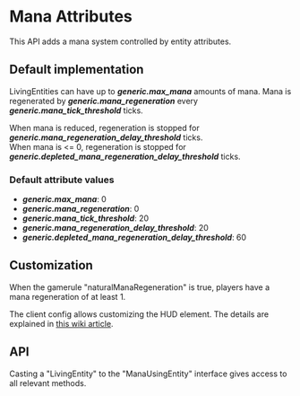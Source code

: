 # Mana Attributes
This API adds a mana system controlled by entity attributes.

## Default implementation
LivingEntities can have up to **_generic.max_mana_** amounts of mana. Mana is regenerated by **_generic.mana_regeneration_** every **_generic.mana_tick_threshold_** ticks.

When mana is reduced, regeneration is stopped for **_generic.mana_regeneration_delay_threshold_** ticks.\
When mana is <= 0, regeneration is stopped for **_generic.depleted_mana_regeneration_delay_threshold_** ticks.

### Default attribute values
- **_generic.max_mana_**: 0
- **_generic.mana_regeneration_**: 0
- **_generic.mana_tick_threshold_**: 20
- **_generic.mana_regeneration_delay_threshold_**: 20
- **_generic.depleted_mana_regeneration_delay_threshold_**: 60

## Customization
When the gamerule "naturalManaRegeneration" is true, players have a mana regeneration of at least 1.

The client config allows customizing the HUD element. The details are explained in [this wiki article](https://github.com/TheRedBrain/overhauled-damage/wiki/Resource-Bar-Customization).

## API
Casting a "LivingEntity" to the "ManaUsingEntity" interface gives access to all relevant methods.